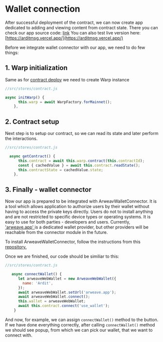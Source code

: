 # Wallet connection

After successful deployment of the contract, we can now create app dedicated to adding and viewing content from contract state.
There you can check our app source code: [link](https://github.com/warp-contracts/academy/tree/main/warp-academy-ardit/final/app)
You can also test live version here: [https://arditmsg.vercel.app/](https://arditmsg.vercel.app/)

Before we integrate wallet connector with our app, we need to do few things:

## 1. Warp initialization

Same as for [contract deploy](https://academy.warp.cc/tutorials/ardit/deployment/) we need to create Warp instance

```js
//src/stores/contract.js

async initWarp() {
      this.warp = await WarpFactory.forMainnet();
    },
```

## 2. Contract setup

Next step is to setup our contract, so we can read its state and later perform the interactions.

```js
//src/stores/contract.js

  async getContract() {
      this.contract = await this.warp.contract(this.contractId);
      const { cachedValue } = await this.contract.readState();
      this.contractState = cachedValue.state;
    },
```
## 3. Finally - wallet connector

Now our app is prepared to be integrated with ArweavWalletConnector. It is a tool which allows application to authorize users by their wallet without having to access the private keys directly. Users do not to install anything and are not restricted to specific device types or operating systems. It is easy to use for both parties - developers and users.
Currently, ['arweave.app' ](https://arweave.app/) is a dedicated wallet provider, but other providers will be reachable from the connector module in the future.

To install ArweaveWalletConnector, follow the instructions from this [repository.](https://github.com/jfbeats/ArweaveWalletConnector)

Once we are finished, our code should be similiar to this:

```js
//src/stores/contract.js

   async connectWallet() {
      let arweaveWebWallet = new ArweaveWebWallet({
        name: 'Ardit',
      });
      await arweaveWebWallet.setUrl('arweave.app');
      await arweaveWebWallet.connect();
      this.wallet = arweaveWebWallet;
      await this.contract.connect('use_wallet');
    }
```

And now, for example, we can assign `connectWallet()` method to the button.
If we have done everything correctly, after calling `connectWallet()` method we should see popup, from which we can pick our wallet, that we want to connect with.
